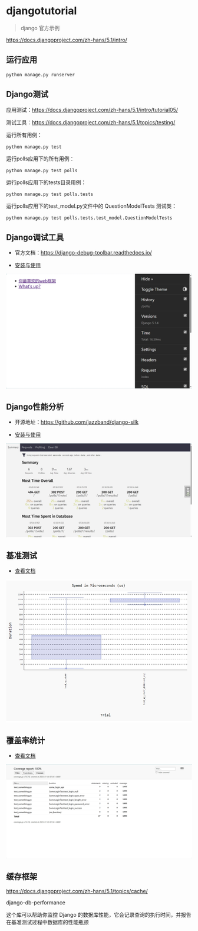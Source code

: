 # djangotutorial

> django 官方示例

https://docs.djangoproject.com/zh-hans/5.1/intro/


## 运行应用

```shell
python manage.py runserver
```


## Django测试

应用测试：https://docs.djangoproject.com/zh-hans/5.1/intro/tutorial05/

测试工具：https://docs.djangoproject.com/zh-hans/5.1/topics/testing/

运行所有用例：

```shell
python manage.py test
```

运行polls应用下的所有用例：

```shell
python manage.py test polls
```

运行polls应用下的tests目录用例：

```shell
python manage.py test polls.tests
```

运行polls应用下的test_model.py文件中的 QuestionModelTests 测试类：

```shell
python manage.py test polls.tests.test_model.QuestionModelTests
```

## Django调试工具

* 官方文档：https://django-debug-toolbar.readthedocs.io/

* [安装与使用](./docs/debug_toolbar.md)

![](./docs/images/djdt_list.png)

## Django性能分析

* 开源地址：https://github.com/jazzband/django-silk

* [安装与使用](./docs/django_silk.md)

![](./docs/images/silk_summary.png)

## 基准测试

* [查看文档](./docs/benchmark_test.md)

![](./docs/images/benchmarks_pytest_result2.png)

## 覆盖率统计

* [查看文档](./docs/coverage_test.md)

![](./docs/images/coverage_html_report.png)

## 缓存框架

https://docs.djangoproject.com/zh-hans/5.1/topics/cache/

django-db-performance

这个库可以帮助你监控 Django 的数据库性能，它会记录查询的执行时间，并报告在基准测试过程中数据库的性能瓶颈
